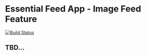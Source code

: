 # Essential Feed App - Image Feed Feature

[![Build Status](https://travis-ci.com/sanelz/essential-feed.svg?branch=main)](https://travis-ci.com/sanelz/essential-feed)

## TBD...